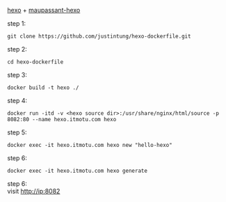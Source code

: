 [hexo](https://hexo.io) + [maupassant-hexo](https://github.com/tufu9441/maupassant-hexo.git)

step 1:   
```shell
git clone https://github.com/justintung/hexo-dockerfile.git
```
step 2:  
```shell
cd hexo-dockerfile
```
step 3:  
```shell
docker build -t hexo ./
```
step 4:  
```shell
docker run -itd -v <hexo source dir>:/usr/share/nginx/html/source -p 8082:80 --name hexo.itmotu.com hexo
```
step 5:  
```shell
docker exec -it hexo.itmotu.com hexo new "hello-hexo"
```
step 6:  
```shell
docker exec -it hexo.itmotu.com hexo generate
```
step 6:  
visit [http://ip:8082](http://ip:8082)